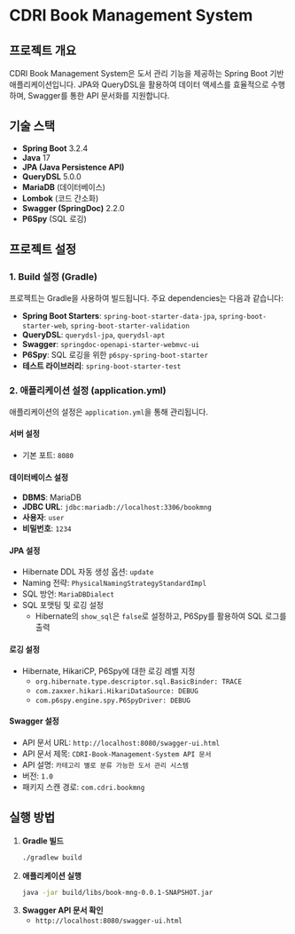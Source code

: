 # CDRI Book Management System

## 프로젝트 개요
CDRI Book Management System은 도서 관리 기능을 제공하는 Spring Boot 기반 애플리케이션입니다. JPA와 QueryDSL을 활용하여 데이터 액세스를 효율적으로 수행하며, Swagger를 통한 API 문서화를 지원합니다.

## 기술 스택
- **Spring Boot** 3.2.4
- **Java** 17
- **JPA (Java Persistence API)**
- **QueryDSL** 5.0.0
- **MariaDB** (데이터베이스)
- **Lombok** (코드 간소화)
- **Swagger (SpringDoc)** 2.2.0
- **P6Spy** (SQL 로깅)

## 프로젝트 설정
### 1. Build 설정 (Gradle)

프로젝트는 Gradle을 사용하여 빌드됩니다. 주요 dependencies는 다음과 같습니다:

- **Spring Boot Starters**: `spring-boot-starter-data-jpa`, `spring-boot-starter-web`, `spring-boot-starter-validation`
- **QueryDSL**: `querydsl-jpa`, `querydsl-apt`
- **Swagger**: `springdoc-openapi-starter-webmvc-ui`
- **P6Spy**: SQL 로깅을 위한 `p6spy-spring-boot-starter`
- **테스트 라이브러리**: `spring-boot-starter-test`

### 2. 애플리케이션 설정 (application.yml)

애플리케이션의 설정은 `application.yml`을 통해 관리됩니다.

#### 서버 설정
- 기본 포트: `8080`

#### 데이터베이스 설정
- **DBMS**: MariaDB
- **JDBC URL**: `jdbc:mariadb://localhost:3306/bookmng`
- **사용자**: `user`
- **비밀번호**: `1234`

#### JPA 설정
- Hibernate DDL 자동 생성 옵션: `update`
- Naming 전략: `PhysicalNamingStrategyStandardImpl`
- SQL 방언: `MariaDBDialect`
- SQL 포맷팅 및 로깅 설정
    - Hibernate의 `show_sql`은 `false`로 설정하고, P6Spy를 활용하여 SQL 로그를 출력

#### 로깅 설정
- Hibernate, HikariCP, P6Spy에 대한 로깅 레벨 지정
    - `org.hibernate.type.descriptor.sql.BasicBinder: TRACE`
    - `com.zaxxer.hikari.HikariDataSource: DEBUG`
    - `com.p6spy.engine.spy.P6SpyDriver: DEBUG`

#### Swagger 설정
- API 문서 URL: `http://localhost:8080/swagger-ui.html`
- API 문서 제목: `CDRI-Book-Management-System API 문서`
- API 설명: `카테고리 별로 분류 가능한 도서 관리 시스템`
- 버전: `1.0`
- 패키지 스캔 경로: `com.cdri.bookmng`

## 실행 방법
1. **Gradle 빌드**
   ```sh
   ./gradlew build
   ```
2. **애플리케이션 실행**
   ```sh
   java -jar build/libs/book-mng-0.0.1-SNAPSHOT.jar
   ```
3. **Swagger API 문서 확인**
    - `http://localhost:8080/swagger-ui.html`
